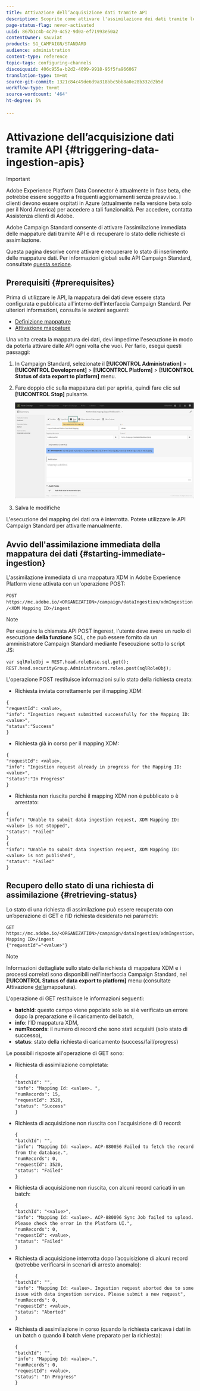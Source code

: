 ```yaml
---
title: Attivazione dell’acquisizione dati tramite API
description: Scoprite come attivare l'assimilazione dei dati tramite le API.
page-status-flag: never-activated
uuid: 867b1c4b-4c79-4c52-9d0a-ef71993e50a2
contentOwner: sauviat
products: SG_CAMPAIGN/STANDARD
audience: administration
content-type: reference
topic-tags: configuring-channels
discoiquuid: 406c955a-b2d2-4099-9918-95f5fa966067
translation-type: tm+mt
source-git-commit: 1321c84c49de6d9a318bbc5bb8a0e28b332d2b5d
workflow-type: tm+mt
source-wordcount: '464'
ht-degree: 5%

---
```



# Attivazione dell’acquisizione dati tramite API {#triggering-data-ingestion-apis}

>[!IMPORTANT]
>
>Adobe Experience Platform Data Connector è attualmente in fase beta, che potrebbe essere soggetto a frequenti aggiornamenti senza preavviso. I clienti devono essere ospitati in Azure (attualmente nella versione beta solo per il Nord America) per accedere a tali funzionalità. Per accedere, contatta  Assistenza clienti di Adobe.

 Adobe Campaign Standard consente di attivare l’assimilazione immediata delle mappature dati tramite API e di recuperare lo stato delle richieste di assimilazione.

Questa pagina descrive come attivare e recuperare lo stato di inserimento delle mappature dati. Per informazioni globali sulle API Campaign Standard, consultate [questa sezione](../../api/using/get-started-apis.md).

## Prerequisiti {#prerequisites}

Prima di utilizzare le API, la mappatura dei dati deve essere stata configurata e pubblicata all&#39;interno dell&#39;interfaccia Campaign Standard. Per ulteriori informazioni, consulta le sezioni seguenti:

* [Definizione mappature](../../developing/using/aep-mapping-definition.md)
* [Attivazione mappature](../../developing/using/aep-mapping-activation.md)

Una volta creata la mappatura dei dati, devi impedirne l&#39;esecuzione in modo da poterla attivare dalle API ogni volta che vuoi. Per farlo, esegui questi passaggi:

1. In Campaign Standard, selezionate il **[!UICONTROL Administration]** > **[!UICONTROL Development]** > **[!UICONTROL Platform]** > **[!UICONTROL Status of data export to platform]** menu.

1. Fare doppio clic sulla mappatura dati per aprirla, quindi fare clic sul **[!UICONTROL Stop]** pulsante.

   ![](assets/aep_datamapping_stop.png)

1. Salva le modifiche

L&#39;esecuzione del mapping dei dati ora è interrotta. Potete utilizzare le API Campaign Standard per attivarle manualmente.

## Avvio dell&#39;assimilazione immediata della mappatura dei dati {#starting-immediate-ingestion}

L&#39;assimilazione immediata di una mappatura XDM in Adobe Experience Platform viene attivata con un&#39;operazione POST:

`POST https://mc.adobe.io/<ORGANIZATION>/campaign/dataIngestion/xdmIngestion/<XDM Mapping ID>/ingest`

>[!NOTE]
>
>Per eseguire la chiamata API POST ingerest, l&#39;utente deve avere un ruolo di esecuzione **della funzione** SQL, che può essere fornito da un amministratore Campaign Standard mediante l&#39;esecuzione sotto lo script JS:
>
>`var sqlRoleObj = REST.head.roleBase.sql.get();
REST.head.securityGroup.Administrators.roles.post(sqlRoleObj);`

L&#39;operazione POST restituisce informazioni sullo stato della richiesta creata:

* Richiesta inviata correttamente per il mapping XDM:

```
{
"requestId": <value>,
"info": "Ingestion request submitted successfully for the Mapping ID: <value>",
"status":"Success"
}
```

* Richiesta già in corso per il mapping XDM:

```
{
"requestId": <value>,
"info": "Ingestion request already in progress for the Mapping ID: <value>",
"status":"In Progress"
}
```

* Richiesta non riuscita perché il mapping XDM non è pubblicato o è arrestato:

```
{
"info": "Unable to submit data ingestion request, XDM Mapping ID: <value> is not stopped",
"status": "Failed"
}
{
"info": "Unable to submit data ingestion request, XDM Mapping ID: <value> is not published",
"status": "Failed"
}
```

## Recupero dello stato di una richiesta di assimilazione {#retrieving-status}

Lo stato di una richiesta di assimilazione può essere recuperato con un’operazione di GET e l’ID richiesta desiderato nei parametri:

```
GET https://mc.adobe.io/<ORGANIZATION>/campaign/dataIngestion/xdmIngestion/<XDM Mapping ID>/ingest
{"requestId"="<value>"}
```

>[!NOTE]
Informazioni dettagliate sullo stato della richiesta di mappatura XDM e i processi correlati sono disponibili nell&#39;interfaccia Campaign Standard, nel **[!UICONTROL Status of data export to platform]** menu (consultate Attivazione [della](../../developing/using/aep-mapping-activation.md)mappatura).

L&#39;operazione di GET restituisce le informazioni seguenti:

* **batchId**: questo campo viene popolato solo se si è verificato un errore dopo la preparazione e il caricamento del batch,
* **info**: l’ID mappatura XDM,
* **numRecords**: il numero di record che sono stati acquisiti (solo stato di successo),
* **status**: stato della richiesta di caricamento (success/fail/progress)

Le possibili risposte all&#39;operazione di GET sono:

* Richiesta di assimilazione completata:

   ```
   {
   "batchId": "",
   "info": "Mapping Id: <value>. ",
   "numRecords": 15,
   "requestId": 3520,
   "status": "Success"
   }
   ```

* Richiesta di acquisizione non riuscita con l&#39;acquisizione di 0 record:

   ```
   {
   "batchId": "",
   "info": "Mapping Id: <value>. ACP-880056 Failed to fetch the record from the database.",
   "numRecords": 0,
   "requestId": 3520,
   "status": "Failed"
   }
   ```

* Richiesta di acquisizione non riuscita, con alcuni record caricati in un batch:

   ```
   {
   "batchId": "<value>",
   "info": "Mapping Id: <value>. ACP-880096 Sync Job failed to upload. Please check the error in the Platform UI.",
   "numRecords": 0,
   "requestId": <value>,
   "status": "Failed"
   }
   ```

* Richiesta di acquisizione interrotta dopo l’acquisizione di alcuni record (potrebbe verificarsi in scenari di arresto anomalo):

   ```
   {
   "batchId": "",
   "info": "Mapping Id: <value>. Ingestion request aborted due to some issue with data ingestion service. Please submit a new request",
   "numRecords": 0,
   "requestId": <value>,
   "status": "Aborted"
   }
   ```

* Richiesta di assimilazione in corso (quando la richiesta caricava i dati in un batch o quando il batch viene preparato per la richiesta):

   ```
   {
   "batchId": "",
   "info": "Mapping Id: <value>.",
   "numRecords": 0,
   "requestId": <value>,
   "status": "In Progress"
   }
   ```
